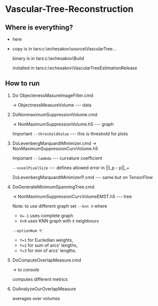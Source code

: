 
# Vascular-Tree-Reconstruction

## Where is everything?
 * here
 * copy is in tars:c:\echesakov\source\VascularTree...

    binary is in tars:c:\echesakov\Build

    installed in tars:c:\echesakov\VascularTreeEstimationRelease

## How to run

 1. Do ObjectenessMasureImageFilter.cmd
 
    → ObjectnessMeasureVolume --- data
 
 2. DoNonmaximumSuppressionVolume.cmd
 
    → NonMaximumSuppressionVolume.h5 --- graph
 
    Important `--thresholdValue` --- this is threshold for plots
 
 3. DoLevenbergMarquardtMinimizer.cmd
    → NonMaximumSuppressionCurvVolume.h5
 
    Important `--lambda` --- curvature coefficient
    
    `--voxelPixelSize` --- defines allowed error in ||l_p - p||_+
 
    DoLevenbergMarquardtMinimizerP.cmd --- same but on TensorFlow
 
 4. DoGenerateMinimumSpanningTree.cmd
 
    → NonMaximumSuppressionCurvVolumeEMST.h5 --- tree
 
    Note: to use different graph set `--knn X` where
    * `X=-1` uses complete graph
    * `X>0` uses KNN graph with `X` neighbours
 
    `--optionNum Y`: 
    * `Y=1` for Eucledian weights,
    * `Y=2` for sum of arcs' lengths,
    * `Y=3` for min of arcs' lengths.
 
 5. DoComputeOverlapMeasure.cmd
 
    → _to console_
    
    computes different metrics
    
6. DoAnalyzeOurOverlapMeasure

    averages over volumes
 
